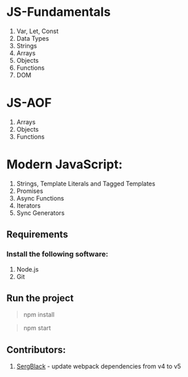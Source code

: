 # JS-Fundamentals
1. Var, Let, Const
2. Data Types
3. Strings
4. Arrays
5. Objects
6. Functions
7. DOM

# JS-AOF
1. Arrays
2. Objects
3. Functions

# Modern JavaScript: 
1. Strings, Template Literals and Tagged Templates
2. Promises
3. Async Functions
4. Iterators
5. Sync Generators

## Requirements

### Install the following software:
1. Node.js
2. Git

## Run the project
> npm install

> npm start

## Contributors: 
1. [SergBlack](https://github.com/SergBlack) - update webpack dependencies from v4 to v5
